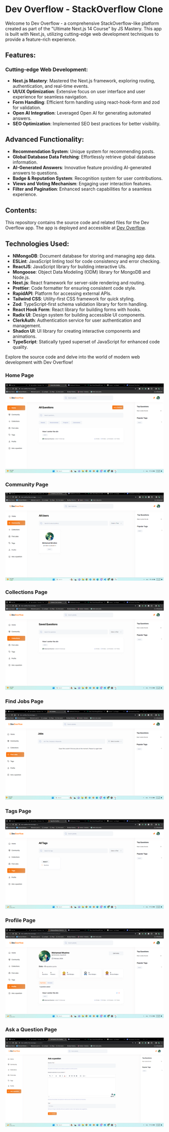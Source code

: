 # Dev Overflow - StackOverflow Clone

Welcome to Dev Overflow - a comprehensive StackOverflow-like platform created as part of the "Ultimate Next.js 14 Course" by JS Mastery. This app is built with Next.js, utilizing cutting-edge web development techniques to provide a feature-rich experience.

## Features:

### Cutting-edge Web Development:

- **Next.js Mastery**: Mastered the Next.js framework, exploring routing, authentication, and real-time events.
- **UI/UX Optimization**: Extensive focus on user interface and user experience for seamless navigation.
- **Form Handling**: Efficient form handling using react-hook-form and zod for validation.
- **Open AI Integration**: Leveraged Open AI for generating automated answers.
- **SEO Optimization**: Implemented SEO best practices for better visibility.

## Advanced Functionality:

- **Recommendation System**: Unique system for recommending posts.
- **Global Database Data Fetching**: Effortlessly retrieve global database information.
- **AI-Generated Answers**: Innovative feature providing AI-generated answers to questions.
- **Badge & Reputation System**: Recognition system for user contributions.
- **Views and Voting Mechanism**: Engaging user interaction features.
- **Filter and Pagination**: Enhanced search capabilities for a seamless experience.

## Contents:

This repository contains the source code and related files for the Dev Overflow app. The app is deployed and accessible at [Dev Overflow](https://utkarsh-dev-overflow.vercel.app/).

## Technologies Used:

- **NMongoDB**: Document database for storing and managing app data.
- **ESLint**: JavaScript linting tool for code consistency and error checking.
- **ReactJS**: JavaScript library for building interactive UIs.
- **Mongoose**: Object Data Modeling (ODM) library for MongoDB and Node.js.
- **Next.js**: React framework for server-side rendering and routing.
- **Prettier**: Code formatter for ensuring consistent code style.
- **RapidAPI**: Platform for accessing external APIs.
- **Tailwind CSS**: Utility-first CSS framework for quick styling.
- **Zod**: TypeScript-first schema validation library for form handling.
- **React Hook Form**: React library for building forms with hooks.
- **Radix UI**: Design system for building accessible UI components.
- **ClerkAuth**: Authentication service for user authentication and management.
- **Shadcn UI**: UI library for creating interactive components and animations.
- **TypeScript**: Statically typed superset of JavaScript for enhanced code quality.

Explore the source code and delve into the world of modern web development with Dev Overflow!

### Home Page

![Home Page](./assets//home.png)

### Community Page

![Community Page](./assets/community.png)

### Collections Page

![Collections Page](./assets/collections.png)

### Find Jobs Page

![Jobs Page](./assets/find-jobs.png)

### Tags Page

![Tags Page](./assets/tags.png)

### Profile Page

![Profile Page](./assets/profile.png)

### Ask a Question Page

![Ask a Question Page](./assets/ask-quetion.png)
